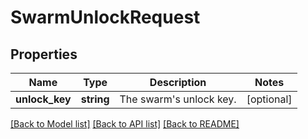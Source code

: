 # SwarmUnlockRequest

## Properties
Name | Type | Description | Notes
------------ | ------------- | ------------- | -------------
**unlock_key** | **string** | The swarm&#x27;s unlock key. | [optional] 

[[Back to Model list]](../../README.md#documentation-for-models) [[Back to API list]](../../README.md#documentation-for-api-endpoints) [[Back to README]](../../README.md)

